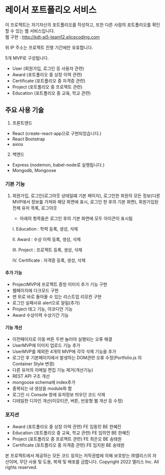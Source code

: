 # 레이서 포트폴리오 서비스

이 프로젝트는 자기자신의 포트폴리오를 작성하고, 또한 다른 사람의 포트폴리오를 확인할 수 있는 웹 서비스입니다. \
웹 구현 : http://kdt-ai5-team12.elicecoding.com

위 IP 주소는 프로젝트 진행 기간에만 유효합니다.

5개 MVP로 구성됩니다.

- User (회원가입, 로그인 등 사용자 관련)
- Award (포트폴리오 중 상장 이력 관련)
- Certificate (포트폴리오 중 자격증 관련)
- Project (포트폴리오 중 프로젝트 관련)
- Education (포트폴리오 중 교육, 학교 관련)

## 주요 사용 기술

1. 프론트엔드

- React (create-react-app으로 구현되었습니다.)
- React Bootstrap
- axios

2. 백엔드

- Express (nodemon, babel-node로 실행됩니다.)
- Mongodb, Mongoose

### 기본 기능

1. 회원가입, 로그인(로그아웃 상태일떄 기본 페이지), 로그인한 회원의 모든 정보(다른 MVP에서 정보를 가져와 해당 화면에 표시, 로그인 한 후의 기본 화면), 회원가입된 전체 유저 목록, 로그아웃

   - 아래의 항목들은 로그인 후의 기본 화면에 모두 아이콘이 표시됨

   I. Education : 학력 등록, 생성, 삭제

   II. Award : 수상 이력 등록, 생성, 삭제

   III. Project : 프로젝트 등록, 생성, 삭제

   IV. Certificate : 자격증 등록, 생성, 삭제

#### 추가 기능

- ProjectMVP에 프로젝트 증빙 이미지 추가 기능 구현
- 웹페이지에 다크모드 구현
- 맨 위로 바로 돌아올 수 있는 리스트업 리모컨 구현
- 로그인 실패사유 alert으로 알림(추가)
- Project 태그 기능, 아코디언 기능
- Award 수상이력 수상기간 기능

#### 기능 개선

- 이전페이지로 이동 버튼 두번 눌러야 실행되는 오류 해결
- UserMVP에 이미지 업로드 기능 추가
- UserMVP를 제외한 4개의 MVP에 각각 삭제 기능을 추가
- 로그인 후 기본페이지에서 발생하는 DOM관련 오류 수정(Portfolio.js 의 Container Style 변경)
- 다른 유저의 이메일 편집 기능 제거(개선기능)
- REST API 구조 개선
- mongoose schema에 index추가
- 중복되는 id 생성을 module화 함
- 로그인 시 Console 창에 유저정보 띄우던 코드 삭제
- 디테일한 디자인 개선(이모티콘, 버튼, 반응형 웹 개선 등 수정)

### 포지션

- Award (포트폴리오 중 상장 이력 관련) FE 임동민 BE 한혜진
- Education (포트폴리오 중 교육, 학교 관련) FE 임의연 BE 한혜진
- Project (포트폴리오 중 프로젝트 관련) FE 최은오 BE 송태원
- Certificate (포트폴리오 중 자격증 관련) FE 임지원 BE 송태원

본 프로젝트에서 제공하는 모든 코드 등의는 저작권법에 의해 보호받는 ㈜엘리스의 자산이며, 무단 사용 및 도용, 복제 및 배포를 금합니다.
Copyright 2022 엘리스 Inc. All rights reserved.
